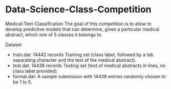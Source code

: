 # Data-Science-Class-Competition

Medical-Text-Classification
The goal of this competition is to allow to develop predictive models that can determine, given a particular medical abstract, which one of 5 classes it belongs to.

Dataset
* train.dat: 14442 records Training set (class label, followed by a tab separating character and the text of the medical abstract).
* test.dat: 14438 records Testing set (text of medical abstracts in lines, no class label provided).
* format.dat: A sample submission with 14438 entries randomly chosen to be 1 to 5.
